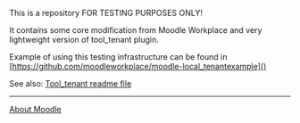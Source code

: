 This is a repository FOR TESTING PURPOSES ONLY!

It contains some core modification from Moodle Workplace and very lightweight version of tool_tenant plugin.

Example of using this testing infrastructure can be found in [https://github.com/moodleworkplace/moodle-local_tenantexample]()

See also: [Tool_tenant readme file](admin/tool/tenant/README.md)

---

[About Moodle](README.txt)
